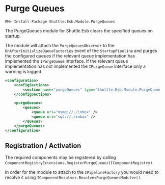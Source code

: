 # Purge Queues

```
PM> Install-Package Shuttle.Esb.Module.PurgeQueues
```

The PurgeQueues module for Shuttle.Esb clears the specified queues on startup.

The module will attach the `PurgeQueuesObserver` to the `OnAfterInitializeQueueFactories` event of the `StartupPipeline` and purges the configured queues if the relevant queue implementation has implemented the `IPurgeQueue` interface.  If the relevant queue implementation has *not* implemented the `IPurgeQueue` interface only a warning is logged.

```xml
<configuration>
	<configSections>
		<section name="purgeQueues" type="Shuttle.Esb.Module.PurgeQueues.PurgeQueuesSection, Shuttle.Esb.Module.PurgeQueues"/>
	</configSections>

	<purgeQueues>
		<queues>
			<queue uri="msmq://./inbox" />
			<queue uri="sql://./inbox" />
		</queues>
	</purgeQueues>
</configuration>
```

## Registration / Activation

The required components may be registered by calling `ComponentRegistryExtensions.RegisterPurgeQueues(IComponentRegistry)`.

In order for the module to attach to the `IPipelineFactory` you would need to resolve it using `IComponentResolver.Resolve<PurgeQueuesModule>()`.
